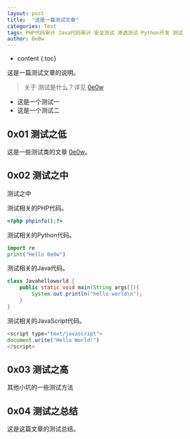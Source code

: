 ```yaml
---
layout: post
title:  "这是一篇测试文章"
categories: Test
tags: PHP代码审计 Java代码审计 安全测试 渗透测试 Python开发 测试
author: 0e0w
---
```


* content
{:toc}

这是一篇测试文章的说明。


> 关于 测试是什么？详见 [0e0w](http://www.0e0w.com/)

- 这是一个测试一
- 这是一个测试二


## 0x01 测试之低

这是一些测试类的文章 [0e0w](http://www.0e0w.com/)。


## 0x02 测试之中

测试之中

测试相关的PHP代码。
```php
<?php phpinfo();?>
```

测试相关的Python代码。

```python
import re
print("Hello 0e0w")
```

测试相关的Java代码。

```java
class Javahelloworld {
    public static void main(String args[]){
        System.out.println("hello world\n");
    }
}
```

测试相关的JavaScript代码。

```javascript
<script type="text/javascript">
document.write("Hello World!")
</script>
```



## 0x03 测试之高

其他小坑的一些测试方法

## 0x04 测试之总结

这是这篇文章的测试总结。
